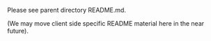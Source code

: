 Please see parent directory README.md.

(We may move client side specific README material here in the near future).
